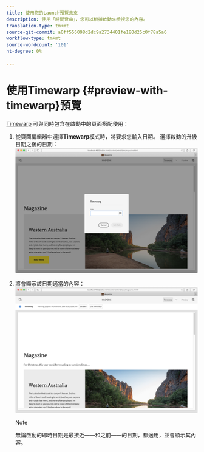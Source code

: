 ```yaml
---
title: 使用您的Launch預覽未來
description: 使用「時間彎曲」，您可以根據啟動來檢視您的內容。
translation-type: tm+mt
source-git-commit: a0ff556098d2dc9a2734401fe180d25c0f78a5a6
workflow-type: tm+mt
source-wordcount: '101'
ht-degree: 0%

---
```



# 使用Timewarp {#preview-with-timewarp}預覽

[Timewarp](/help/sites-cloud/authoring/features/page-versions.md#timewarp) 可與同時包含在啟動中的頁面搭配使用：

1. 從頁面編輯器中選擇&#x200B;**Timewarp**模式時，將要求您輸入日期。 選擇啟動的升級日期之後的日期：
   ![從頁面編輯器導覽啟動](/help/sites-cloud/authoring/assets/launches-timewarp-01.png)

1. 將會顯示該日期適當的內容：
   ![從頁面編輯器導覽啟動](/help/sites-cloud/authoring/assets/launches-timewarp-02.png)

   >[!NOTE]
   >
   >無論啟動的即時日期是最接近——和之前——的日期，都適用，並會顯示其內容。
